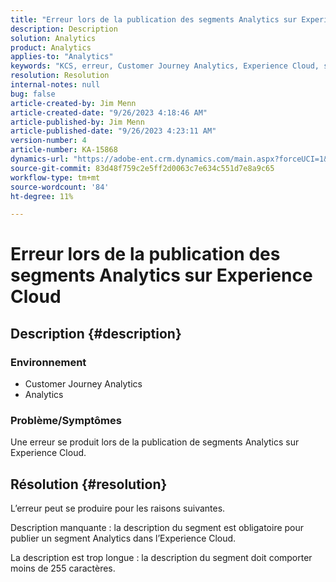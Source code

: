 ```yaml
---
title: "Erreur lors de la publication des segments Analytics sur Experience Cloud"
description: Description
solution: Analytics
product: Analytics
applies-to: "Analytics"
keywords: "KCS, erreur, Customer Journey Analytics, Experience Cloud, segments, publication"
resolution: Resolution
internal-notes: null
bug: false
article-created-by: Jim Menn
article-created-date: "9/26/2023 4:18:46 AM"
article-published-by: Jim Menn
article-published-date: "9/26/2023 4:23:11 AM"
version-number: 4
article-number: KA-15868
dynamics-url: "https://adobe-ent.crm.dynamics.com/main.aspx?forceUCI=1&pagetype=entityrecord&etn=knowledgearticle&id=0cb090c6-235c-ee11-be6f-6045bd006268"
source-git-commit: 83d48f759c2e5ff2d0063c7e634c551d7e8a9c65
workflow-type: tm+mt
source-wordcount: '84'
ht-degree: 11%

---
```


# Erreur lors de la publication des segments Analytics sur Experience Cloud

## Description {#description}


### <b>Environnement</b>

- Customer Journey Analytics
- Analytics




### <b>Problème/Symptômes</b>

Une erreur se produit lors de la publication de segments Analytics sur Experience Cloud.


## Résolution {#resolution}


L’erreur peut se produire pour les raisons suivantes.

Description manquante : la description du segment est obligatoire pour publier un segment Analytics dans l’Experience Cloud.

La description est trop longue : la description du segment doit comporter moins de 255 caractères.


